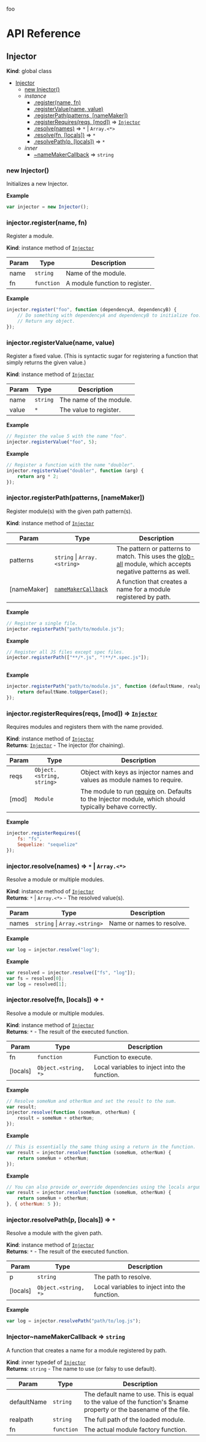 foo

# API Reference
<a name="Injector"></a>
## Injector
**Kind**: global class  

* [Injector](#Injector)
  * [new Injector()](#new_Injector_new)
  * _instance_
    * [.register(name, fn)](#Injector+register)
    * [.registerValue(name, value)](#Injector+registerValue)
    * [.registerPath(patterns, [nameMaker])](#Injector+registerPath)
    * [.registerRequires(reqs, [mod])](#Injector+registerRequires) ⇒ <code>[Injector](#Injector)</code>
    * [.resolve(names)](#Injector+resolve) ⇒ <code>\*</code> &#124; <code>Array.&lt;\*&gt;</code>
    * [.resolve(fn, [locals])](#Injector+resolve) ⇒ <code>\*</code>
    * [.resolvePath(p, [locals])](#Injector+resolvePath) ⇒ <code>\*</code>
  * _inner_
    * [~nameMakerCallback](#Injector..nameMakerCallback) ⇒ <code>string</code>

<a name="new_Injector_new"></a>
### new Injector()
Initializes a new Injector.

**Example**  
```js
var injector = new Injector();
```
<a name="Injector+register"></a>
### injector.register(name, fn)
Register a module.

**Kind**: instance method of <code>[Injector](#Injector)</code>  

| Param | Type | Description |
| --- | --- | --- |
| name | <code>string</code> | Name of the module. |
| fn | <code>function</code> | A module function to register. |

**Example**  
```js
injector.register("foo", function (dependencyA, dependencyB) {    // Do something with dependencyA and dependencyB to initialize foo.    // Return any object.});
```
<a name="Injector+registerValue"></a>
### injector.registerValue(name, value)
Register a fixed value. (This is syntactic sugar for registering a function that simply returns the given value.)

**Kind**: instance method of <code>[Injector](#Injector)</code>  

| Param | Type | Description |
| --- | --- | --- |
| name | <code>string</code> | The name of the module. |
| value | <code>\*</code> | The value to register. |

**Example**  
```js
// Register the value 5 with the name "foo".injector.registerValue("foo", 5);
```
**Example**  
```js
// Register a function with the name "doubler".injector.registerValue("doubler", function (arg) {    return arg * 2;});
```
<a name="Injector+registerPath"></a>
### injector.registerPath(patterns, [nameMaker])
Register module(s) with the given path pattern(s).

**Kind**: instance method of <code>[Injector](#Injector)</code>  

| Param | Type | Description |
| --- | --- | --- |
| patterns | <code>string</code> &#124; <code>Array.&lt;string&gt;</code> | The pattern or patterns to match. This uses the [glob-all](https://github.com/jpillora/node-glob-all) module, which accepts negative patterns as well. |
| [nameMaker] | <code>[nameMakerCallback](#Injector..nameMakerCallback)</code> | A function that creates a name for a module registered by path. |

**Example**  
```js
// Register a single file.injector.registerPath("path/to/module.js");
```
**Example**  
```js
// Register all JS files except spec files.injector.registerPath(["**/*.js", "!**/*.spec.js"]);
 
```
**Example**  
```js
injector.registerPath("path/to/module.js", function (defaultName, realpath, fn) {    return defaultName.toUpperCase();});
```
<a name="Injector+registerRequires"></a>
### injector.registerRequires(reqs, [mod]) ⇒ <code>[Injector](#Injector)</code>
Requires modules and registers them with the name provided.

**Kind**: instance method of <code>[Injector](#Injector)</code>  
**Returns**: <code>[Injector](#Injector)</code> - The injector (for chaining).  

| Param | Type | Description |
| --- | --- | --- |
| reqs | <code>Object.&lt;string, string&gt;</code> | Object with keys as injector names and values as module names to require. |
| [mod] | <code>Module</code> | The module to run [require](https://nodejs.org/api/modules.html#modules_module_require_id) on. Defaults to the Injector module, which should typically behave correctly. |

**Example**  
```js
injector.registerRequires({    fs: "fs",    Sequelize: "sequelize"});
```
<a name="Injector+resolve"></a>
### injector.resolve(names) ⇒ <code>\*</code> &#124; <code>Array.&lt;\*&gt;</code>
Resolve a module or multiple modules.

**Kind**: instance method of <code>[Injector](#Injector)</code>  
**Returns**: <code>\*</code> &#124; <code>Array.&lt;\*&gt;</code> - The resolved value(s).  

| Param | Type | Description |
| --- | --- | --- |
| names | <code>string</code> &#124; <code>Array.&lt;string&gt;</code> | Name or names to resolve. |

**Example**  
```js
var log = injector.resolve("log");
```
**Example**  
```js
var resolved = injector.resolve(["fs", "log"]);var fs = resolved[0];var log = resolved[1];
```
<a name="Injector+resolve"></a>
### injector.resolve(fn, [locals]) ⇒ <code>\*</code>
Resolve a module or multiple modules.

**Kind**: instance method of <code>[Injector](#Injector)</code>  
**Returns**: <code>\*</code> - The result of the executed function.  

| Param | Type | Description |
| --- | --- | --- |
| fn | <code>function</code> | Function to execute. |
| [locals] | <code>Object.&lt;string, \*&gt;</code> | Local variables to inject into the function. |

**Example**  
```js
// Resolve someNum and otherNum and set the result to the sum.var result;injector.resolve(function (someNum, otherNum) {    result = someNum + otherNum;});
```
**Example**  
```js
// This is essentially the same thing using a return in the function.var result = injector.resolve(function (someNum, otherNum) {    return someNum + otherNum;});
```
**Example**  
```js
// You can also provide or override dependencies using the locals argument.var result = injector.resolve(function (someNum, otherNum) {    return someNum + otherNum;}, { otherNum: 5 });
```
<a name="Injector+resolvePath"></a>
### injector.resolvePath(p, [locals]) ⇒ <code>\*</code>
Resolve a module with the given path.

**Kind**: instance method of <code>[Injector](#Injector)</code>  
**Returns**: <code>\*</code> - The result of the executed function.  

| Param | Type | Description |
| --- | --- | --- |
| p | <code>string</code> | The path to resolve. |
| [locals] | <code>Object.&lt;string, \*&gt;</code> | Local variables to inject into the function. |

**Example**  
```js
var log = injector.resolvePath("path/to/log.js");
```
<a name="Injector..nameMakerCallback"></a>
### Injector~nameMakerCallback ⇒ <code>string</code>
A function that creates a name for a module registered by path.

**Kind**: inner typedef of <code>[Injector](#Injector)</code>  
**Returns**: <code>string</code> - The name to use (or falsy to use default).  

| Param | Type | Description |
| --- | --- | --- |
| defaultName | <code>string</code> | The default name to use. This is equal to the value of the function's $name property or the basename of the file. |
| realpath | <code>string</code> | The full path of the loaded module. |
| fn | <code>function</code> | The actual module factory function. |

